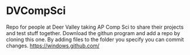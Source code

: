 DVCompSci
=========

Repo for people at Deer Valley taking AP Comp Sci to share their projects and test stuff together.
Download the githun program and add a repo by cloning this one. By adding files to the folder you specify you can commit changes.
https://windows.github.com/

